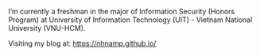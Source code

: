 I’m currently a freshman in the major of Information Security (Honors Program) at University of Information Technology (UIT) - Vietnam National University (VNU-HCM).

Visiting my blog at: https://nhnamp.github.io/
